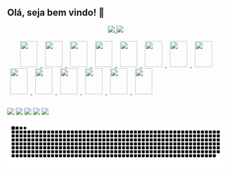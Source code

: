 ## Olá, seja bem vindo! 👋

<div align="center">
  <a href="https://github.com/vitorreiel">
  <img height="167em" src="https://github-readme-stats.vercel.app/api?username=vitorreiel&show_icons=true&theme=tokyonight&include_all_commits=true&count_private=true" />
  <img height="167em" src="https://github-readme-stats.vercel.app/api/top-langs/?username=vitorreiel&layout=compact&langs_count=7&theme=tokyonight" />
</div>

<div style="display: inline_block;"><br>
  <img height="60" width="40" hspace="7" style="margin-left:30px" src="https://cdn.jsdelivr.net/gh/devicons/devicon/icons/bash/bash-original.svg" />
  <img height="60" width="40" hspace="7" src="https://cdn.jsdelivr.net/gh/devicons/devicon/icons/docker/docker-plain-wordmark.svg" />
  <img height="60" width="40" hspace="7" src="https://cdn.jsdelivr.net/gh/devicons/devicon/icons/grafana/grafana-original.svg" />
  <img height="60" width="40" hspace="7" src="https://cdn.jsdelivr.net/gh/devicons/devicon/icons/amazonwebservices/amazonwebservices-original.svg" />
  <img height="60" width="40" hspace="7" src="https://cdn.jsdelivr.net/gh/devicons/devicon/icons/kubernetes/kubernetes-plain-wordmark.svg" />
  <img height="60" width="40" hspace="7" src="https://cdn.jsdelivr.net/gh/devicons/devicon/icons/linux/linux-original.svg" />
  <img height="60" width="40" hspace="7" src="https://cdn.jsdelivr.net/gh/devicons/devicon/icons/nginx/nginx-original.svg" />
  <img height="60" width="40" hspace="7" src="https://cdn.jsdelivr.net/gh/devicons/devicon/icons/prometheus/prometheus-original.svg" />
  <img height="60" width="40" hspace="7" src="https://cdn.jsdelivr.net/gh/devicons/devicon/icons/jenkins/jenkins-original.svg" />
  <img height="60" width="40" hspace="7" src="https://cdn.jsdelivr.net/gh/devicons/devicon/icons/ansible/ansible-original.svg" />
  <img height="60" width="40" hspace="7" src="https://cdn.jsdelivr.net/gh/devicons/devicon/icons/javascript/javascript-plain.svg" />
  <img height="60" width="40" hspace="7" src="https://cdn.jsdelivr.net/gh/devicons/devicon/icons/html5/html5-original.svg" />
  <img height="60" width="40" hspace="7" src="https://cdn.jsdelivr.net/gh/devicons/devicon/icons/css3/css3-original.svg" />
  <img height="60" width="40" hspace="7" src="https://cdn.jsdelivr.net/gh/devicons/devicon/icons/php/php-plain.svg" />
</div>

##

<div>
  <a href="mailto:vitorreiel@hotmail.com" target="_blank"><img src="https://img.shields.io/badge/Microsoft_Outlook-0078D4?style=for-the-badge&logo=microsoft-outlook&logoColor=white"/></a>
  <a href="https://github.com/vitorreiel" target="_blank"><img src="https://img.shields.io/badge/GitHub-100000?style=for-the-badge&logo=github&logoColor=white"/></a>
  <a href="https://www.linkedin.com/in/vitorreiel/" target="_blank"><img src="https://img.shields.io/badge/LinkedIn-0077B5?style=for-the-badge&logo=linkedin&logoColor=white"/></a>
  <a href="https://open.spotify.com/user/pq5bg9p9440ai9t3tyvc57j5g" target="_blank"><img src="https://img.shields.io/badge/Spotify-1ED760?&style=for-the-badge&logo=spotify&logoColor=white"/></a>
  <a href="https://steamcommunity.com/id/reielzim/" target="_blank"><img src="https://img.shields.io/badge/Steam-000000?style=for-the-badge&logo=steam&logoColor=white"/></a>
  
  ![Snake animation](https://github.com/vitorreiel/vitorreiel/blob/output/github-contribution-grid-snake.svg)

</div>

